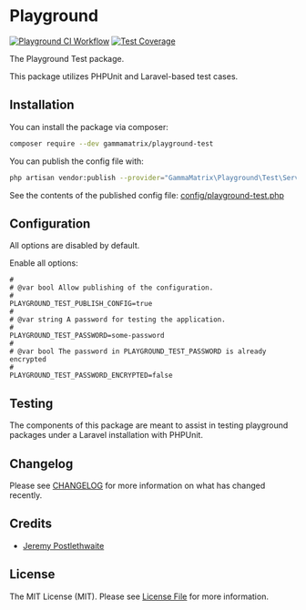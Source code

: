 # Playground

[![Playground CI Workflow](https://github.com/gammamatrix/playground-test/actions/workflows/ci.yml/badge.svg?branch=develop)](https://raw.githubusercontent.com/gammamatrix/playground-test/testing/develop/testdox.txt)
[![Test Coverage](https://raw.githubusercontent.com/gammamatrix/playground-test/testing/develop/coverage.svg)](tests)

The Playground Test package.

This package utilizes PHPUnit and Laravel-based test cases.

## Installation

You can install the package via composer:

```bash
composer require --dev gammamatrix/playground-test
```

You can publish the config file with:
```bash
php artisan vendor:publish --provider="GammaMatrix\Playground\Test\ServiceProvider" --tag="playground-config"
```

See the contents of the published config file: [config/playground-test.php](config/playground-test.php)


## Configuration

All options are disabled by default.

Enable all options:

```
#
# @var bool Allow publishing of the configuration.
#
PLAYGROUND_TEST_PUBLISH_CONFIG=true
#
# @var string A password for testing the application.
#
PLAYGROUND_TEST_PASSWORD=some-password
#
# @var bool The password in PLAYGROUND_TEST_PASSWORD is already encrypted
#
PLAYGROUND_TEST_PASSWORD_ENCRYPTED=false
```

## Testing

The components of this package are meant to assist in testing playground packages under a Laravel installation with PHPUnit.

## Changelog

Please see [CHANGELOG](CHANGELOG.md) for more information on what has changed recently.

## Credits

- [Jeremy Postlethwaite](https://github.com/gammamatrix/playground-test)

## License

The MIT License (MIT). Please see [License File](LICENSE.md) for more information.
